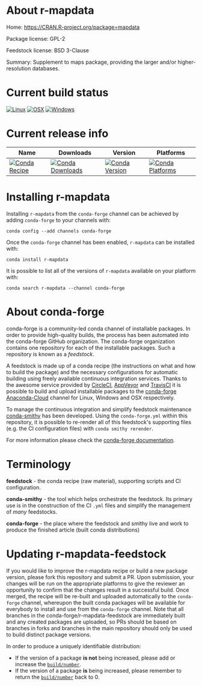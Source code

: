 About r-mapdata
===============

Home: https://CRAN.R-project.org/package=mapdata

Package license: GPL-2

Feedstock license: BSD 3-Clause

Summary: Supplement to maps package, providing the larger and/or higher-resolution databases.



Current build status
====================

[![Linux](https://img.shields.io/circleci/project/github/conda-forge/r-mapdata-feedstock/master.svg?label=Linux)](https://circleci.com/gh/conda-forge/r-mapdata-feedstock)
[![OSX](https://img.shields.io/travis/conda-forge/r-mapdata-feedstock/master.svg?label=macOS)](https://travis-ci.org/conda-forge/r-mapdata-feedstock)
[![Windows](https://img.shields.io/appveyor/ci/conda-forge/r-mapdata-feedstock/master.svg?label=Windows)](https://ci.appveyor.com/project/conda-forge/r-mapdata-feedstock/branch/master)

Current release info
====================

| Name | Downloads | Version | Platforms |
| --- | --- | --- | --- |
| [![Conda Recipe](https://img.shields.io/badge/recipe-r--mapdata-green.svg)](https://anaconda.org/conda-forge/r-mapdata) | [![Conda Downloads](https://img.shields.io/conda/dn/conda-forge/r-mapdata.svg)](https://anaconda.org/conda-forge/r-mapdata) | [![Conda Version](https://img.shields.io/conda/vn/conda-forge/r-mapdata.svg)](https://anaconda.org/conda-forge/r-mapdata) | [![Conda Platforms](https://img.shields.io/conda/pn/conda-forge/r-mapdata.svg)](https://anaconda.org/conda-forge/r-mapdata) |

Installing r-mapdata
====================

Installing `r-mapdata` from the `conda-forge` channel can be achieved by adding `conda-forge` to your channels with:

```
conda config --add channels conda-forge
```

Once the `conda-forge` channel has been enabled, `r-mapdata` can be installed with:

```
conda install r-mapdata
```

It is possible to list all of the versions of `r-mapdata` available on your platform with:

```
conda search r-mapdata --channel conda-forge
```


About conda-forge
=================

conda-forge is a community-led conda channel of installable packages.
In order to provide high-quality builds, the process has been automated into the
conda-forge GitHub organization. The conda-forge organization contains one repository
for each of the installable packages. Such a repository is known as a *feedstock*.

A feedstock is made up of a conda recipe (the instructions on what and how to build
the package) and the necessary configurations for automatic building using freely
available continuous integration services. Thanks to the awesome service provided by
[CircleCI](https://circleci.com/), [AppVeyor](https://www.appveyor.com/)
and [TravisCI](https://travis-ci.org/) it is possible to build and upload installable
packages to the [conda-forge](https://anaconda.org/conda-forge)
[Anaconda-Cloud](https://anaconda.org/) channel for Linux, Windows and OSX respectively.

To manage the continuous integration and simplify feedstock maintenance
[conda-smithy](https://github.com/conda-forge/conda-smithy) has been developed.
Using the ``conda-forge.yml`` within this repository, it is possible to re-render all of
this feedstock's supporting files (e.g. the CI configuration files) with ``conda smithy rerender``.

For more information please check the [conda-forge documentation](https://conda-forge.org/docs/).

Terminology
===========

**feedstock** - the conda recipe (raw material), supporting scripts and CI configuration.

**conda-smithy** - the tool which helps orchestrate the feedstock.
                   Its primary use is in the construction of the CI ``.yml`` files
                   and simplify the management of *many* feedstocks.

**conda-forge** - the place where the feedstock and smithy live and work to
                  produce the finished article (built conda distributions)


Updating r-mapdata-feedstock
============================

If you would like to improve the r-mapdata recipe or build a new
package version, please fork this repository and submit a PR. Upon submission,
your changes will be run on the appropriate platforms to give the reviewer an
opportunity to confirm that the changes result in a successful build. Once
merged, the recipe will be re-built and uploaded automatically to the
`conda-forge` channel, whereupon the built conda packages will be available for
everybody to install and use from the `conda-forge` channel.
Note that all branches in the conda-forge/r-mapdata-feedstock are
immediately built and any created packages are uploaded, so PRs should be based
on branches in forks and branches in the main repository should only be used to
build distinct package versions.

In order to produce a uniquely identifiable distribution:
 * If the version of a package **is not** being increased, please add or increase
   the [``build/number``](https://conda.io/docs/user-guide/tasks/build-packages/define-metadata.html#build-number-and-string).
 * If the version of a package **is** being increased, please remember to return
   the [``build/number``](https://conda.io/docs/user-guide/tasks/build-packages/define-metadata.html#build-number-and-string)
   back to 0.
